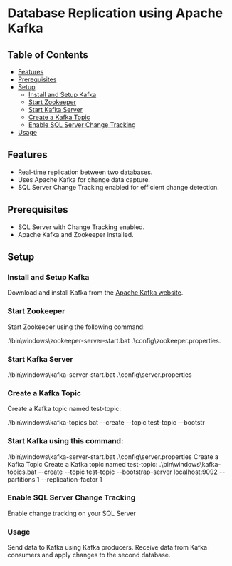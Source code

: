 # Database Replication using Apache Kafka

## Table of Contents
- [Features](#features)
- [Prerequisites](#prerequisites)
- [Setup](#setup)
  - [Install and Setup Kafka](#install-and-setup-kafka)
  - [Start Zookeeper](#start-zookeeper)
  - [Start Kafka Server](#start-kafka-server)
  - [Create a Kafka Topic](#create-a-kafka-topic)
  - [Enable SQL Server Change Tracking](#enable-sql-server-change-tracking)
- [Usage](#usage)

## Features
- Real-time replication between two databases.
- Uses Apache Kafka for change data capture.
- SQL Server Change Tracking enabled for efficient change detection.

## Prerequisites
- SQL Server with Change Tracking enabled.
- Apache Kafka and Zookeeper installed.

## Setup

### Install and Setup Kafka
Download and install Kafka from the [Apache Kafka website](https://kafka.apache.org/downloads).

### Start Zookeeper
Start Zookeeper using the following command:

.\bin\windows\zookeeper-server-start.bat .\config\zookeeper.properties.

###  Start Kafka Server
.\bin\windows\kafka-server-start.bat .\config\server.properties

### Create a Kafka Topic
Create a Kafka topic named test-topic:

.\bin\windows\kafka-topics.bat --create --topic test-topic --bootstr
### Start Kafka using this command:
.\bin\windows\kafka-server-start.bat .\config\server.properties
Create a Kafka Topic
Create a Kafka topic named test-topic:
.\bin\windows\kafka-topics.bat --create --topic test-topic --bootstrap-server localhost:9092 --partitions 1 --replication-factor 1
### Enable SQL Server Change Tracking
Enable change tracking on your SQL Server
### Usage
Send data to Kafka using Kafka producers.
Receive data from Kafka consumers and apply changes to the second database.
